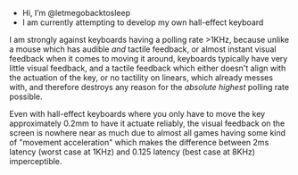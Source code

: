 - Hi, I’m @letmegobacktosleep
- I am currently attempting to develop my own hall-effect keyboard

I am strongly against keyboards having a polling rate >1KHz,
because unlike a mouse which has audible _and_ tactile feedback,
or almost instant visual feedback when it comes to moving it around,
keyboards typically have very little visual feedback, 
and a tactile feedback which either doesn't align with
the actuation of the key, or no tactility on linears,
which already messes with, and therefore destroys any
reason for the _absolute highest_ polling rate possible.

Even with hall-effect keyboards where you only have to
move the key approximately 0.2mm to have it actuate reliably,
the visual feedback on the screen is nowhere near as much
due to almost all games having some kind of "movement acceleration"
which makes the difference between 2ms latency (worst case at 1KHz)
and 0.125 latency (best case at 8KHz) imperceptible.

<!---
letmegobacktosleep/letmegobacktosleep is a ✨ special ✨ repository because its `README.md` (this file) appears on your GitHub profile.
You can click the Preview link to take a look at your changes.
--->
